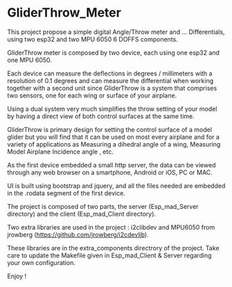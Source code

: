 # GliderThrow_Meter

This project propose a simple digital Angle/Throw meter and ... Differentials, using two esp32 and two MPU 6050 6 DOFFS components.

GliderThrow meter is composed by two device, each using one esp32 and one MPU 6050.

Each device can measure the deflections in degrees / millimeters with a resolution of 0.1 degrees and can measure the differential when working together with a second unit since GliderThrow is a system that comprises two sensors, one for each wing or surface of your airplane.

Using a dual system very much simplifies the throw setting of your model by having a direct view of both control surfaces at the same time.

GliderThrow is primary design for setting the control surface of a model glider but you will find that it can be used on most every airplane and for a variety of applications as Measuring a dihedral angle of a wing, Measuring Model Airplane Incidence angle , etc.

As the first device embedded a small http server, the data can be viewed through any web browser on a smartphone, Android or iOS, PC or MAC.

UI is built using bootstrap and jquery, and all the files needed are embedded in the .rodata segment of the first device.

The project is composed of two parts, the server (Esp_mad_Server directory) and the client (Esp_mad_Client directory).

Two extra libraries are used in the project : i2clibdev and MPU6050 from jrowberg (https://github.com/jrowberg/i2cdevlib).

These libraries are in the extra_components directrory of the project. Take care to update the Makefile given in Esp_mad_Client & Server regarding your own configuration.

Enjoy !

